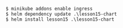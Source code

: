 `$ minikube addons enable ingress`  
`$ helm dependency update .\lesson15-chart`  
`$ helm install lesson15 .\lesson15-chart`